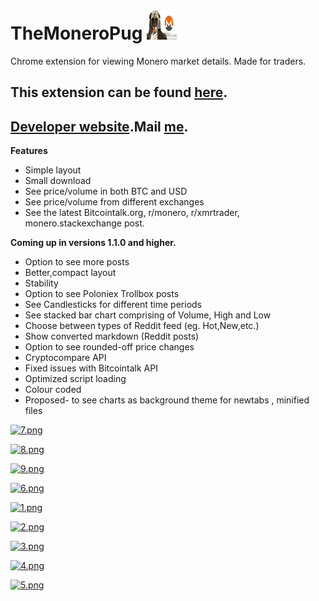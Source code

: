 # TheMoneroPug ![icon](/main/48.png)
Chrome extension for viewing Monero market details. Made for traders.

This extension can be found [here](https://monerocoin.github.io). 
---------

[Developer website](https://karthiknallasivan.github.io).Mail [me](http://scr.im/3nji).
---------

**Features**

* Simple layout
* Small download
* See price/volume in both BTC and USD
* See price/volume from different exchanges
* See the latest Bitcointalk.org, r/monero, r/xmrtrader, monero.stackexchange post.

**Coming up in versions 1.1.0 and higher.**

* Option to see more posts
* Better,compact layout
* Stability
* Option to see Poloniex Trollbox posts
* See Candlesticks for different time periods
* See stacked bar chart comprising of Volume, High and Low
* Choose between types of Reddit feed (eg. Hot,New,etc.)
* Show converted markdown (Reddit posts)
* Option to see rounded-off price changes
* Cryptocompare API
* Fixed issues with Bitcointalk API
* Optimized script loading
* Colour coded
* Proposed- to see charts as background theme for newtabs , minified files

[//]: # (fallback individual page listing btctalk add and check numberpages / pagenumbers etc.)

[![7.png](https://s12.postimg.org/sezr3l5b1/image.png)](https://postimg.org/image/elbeejcpl/)

[![8.png](https://s17.postimg.org/pkfp450in/image.png)](https://postimg.org/image/pkfp450ij/)

[![9.png](https://s22.postimg.org/dh75imshd/image.png)](https://postimg.org/image/9kttmn7hp/)

[![6.png](https://s3.postimg.org/767xqbfc3/image.png)](https://postimg.org/image/x1ro9ih5r/)

[![1.png](https://s15.postimg.org/mnchsaa3f/image.png)](https://postimg.org/image/ycghg911z/)

[![2.png](https://s17.postimg.org/aqdilq1zz/image.png)](https://postimg.org/image/5277utxnf/)

[![3.png](https://s18.postimg.org/44kedlk2h/image.png)](https://postimg.org/image/fgwzvdsr9/)

[![4.png](https://s30.postimg.org/s0zyo3eox/image.png)](https://postimg.org/image/mctnx7acd/)

[![5.png](https://s29.postimg.org/6yrwof3tz/image.png)](https://postimg.org/image/6yrwof3tv/)

